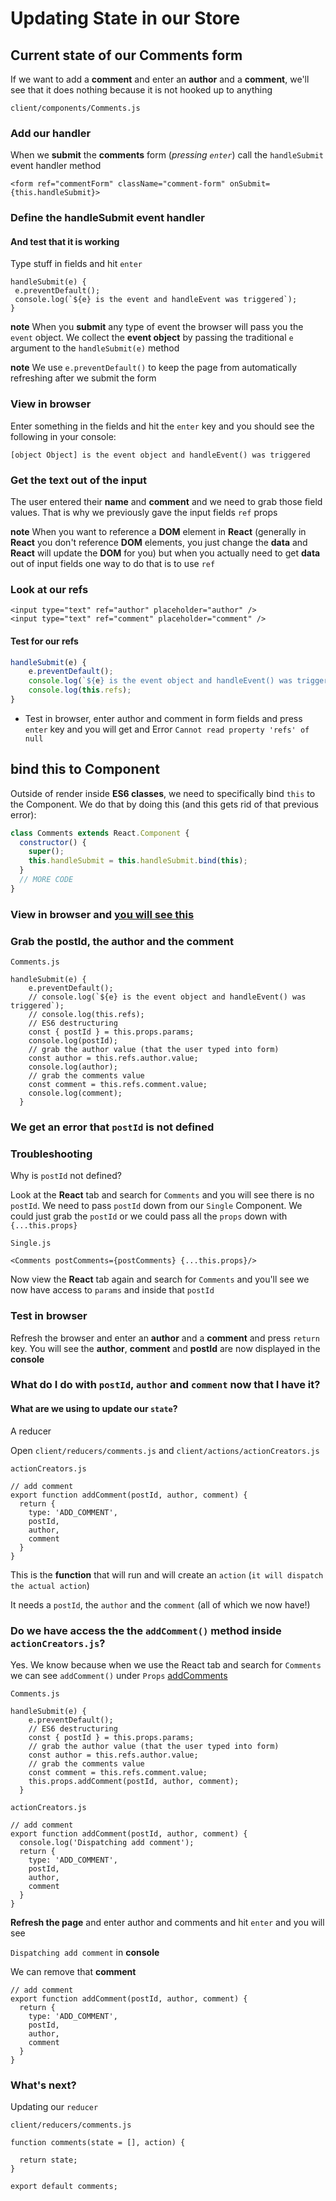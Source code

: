 # Updating State in our Store

## Current state of our Comments form
If we want to add a **comment** and enter an **author** and a **comment**, we'll see that it does nothing because it is not hooked up to anything

`client/components/Comments.js`

### Add our handler
When we **submit** the **comments** form (_pressing `enter`_) call the `handleSubmit` event handler method

`<form ref="commentForm" className="comment-form" onSubmit={this.handleSubmit}>`

### Define the handleSubmit event handler
#### And test that it is working
Type stuff in fields and hit `enter`

```
handleSubmit(e) {
 e.preventDefault();
 console.log(`${e} is the event and handleEvent was triggered`);
}
```

**note** When you **submit** any type of event the browser will pass you the `event` object. We collect the **event object** by passing the traditional `e` argument to the `handleSubmit(e)` method

**note** We use `e.preventDefault()` to keep the page from automatically refreshing after we submit the form

### View in browser
Enter something in the fields and hit the `enter` key and you should see the following in your console:

`[object Object] is the event object and handleEvent() was triggered`

### Get the text out of the input
The user entered their **name** and **comment** and we need to grab those field values. That is why we previously gave the input fields `ref` props

**note** When you want to reference a **DOM** element in **React** (generally in **React** you don't reference **DOM** elements, you just change the **data** and **React** will update the **DOM** for you) but when you actually need to get **data** out of input fields one way to do that is to use `ref`

### Look at our refs
```
<input type="text" ref="author" placeholder="author" />
<input type="text" ref="comment" placeholder="comment" />
```

#### Test for our refs
```js
handleSubmit(e) {
    e.preventDefault();
    console.log(`${e} is the event object and handleEvent() was triggered`);
    console.log(this.refs);
}
```

* Test in browser, enter author and comment in form fields and press `enter` key and you will get and Error `Cannot read property 'refs' of null`

## bind this to Component
Outside of render inside **ES6 classes**, we need to specifically bind `this` to the Component. We do that by doing this (and this gets rid of that previous error):

```js
class Comments extends React.Component {
  constructor() {
    super();
    this.handleSubmit = this.handleSubmit.bind(this);
  }
  // MORE CODE
}
```

### View in browser and [you will see this](https://i.imgur.com/ScjFAfl.png)

### Grab the postId, the author and the comment
`Comments.js`

```
handleSubmit(e) {
    e.preventDefault();
    // console.log(`${e} is the event object and handleEvent() was triggered`);
    // console.log(this.refs);
    // ES6 destructuring
    const { postId } = this.props.params;
    console.log(postId);
    // grab the author value (that the user typed into form)
    const author = this.refs.author.value;
    console.log(author);
    // grab the comments value
    const comment = this.refs.comment.value;
    console.log(comment);
  }
```

### We get an error that `postId` is not defined

### Troubleshooting
Why is `postId` not defined?

Look at the **React** tab and search for `Comments` and you will see there is no `postId`. We need to pass `postId` down from our `Single` Component. We could just grab the `postId` or we could pass all the `props` down with `{...this.props}`

`Single.js`

```
<Comments postComments={postComments} {...this.props}/>
```

Now view the **React** tab again and search for `Comments` and you'll see we now have access to `params` and inside that `postId`

### Test in browser
Refresh the browser and enter an **author** and a **comment** and press `return` key. You will see the **author**, **comment** and **postId** are now displayed in the **console**

### What do I do with `postId`, `author` and `comment` now that I have it?

#### What are we using to update our `state`?
A reducer

Open `client/reducers/comments.js` and `client/actions/actionCreators.js`

`actionCreators.js`

```
// add comment
export function addComment(postId, author, comment) {
  return {
    type: 'ADD_COMMENT',
    postId,
    author,
    comment
  }
}
```

This is the **function** that will run and will create an `action` (`it will dispatch the actual action`)

It needs a `postId`, the `author` and the `comment` (all of which we now have!)

### Do we have access the the `addComment()` method inside `actionCreators.js`?
Yes. We know because when we use the React tab and search for `Comments` we can see `addComment()` under `Props` [addComments](https://i.imgur.com/1fr3cPC.png)

`Comments.js`

```
handleSubmit(e) {
    e.preventDefault();
    // ES6 destructuring
    const { postId } = this.props.params;
    // grab the author value (that the user typed into form)
    const author = this.refs.author.value;
    // grab the comments value
    const comment = this.refs.comment.value;
    this.props.addComment(postId, author, comment);
  }
```

`actionCreators.js`

```
// add comment
export function addComment(postId, author, comment) {
  console.log('Dispatching add comment');
  return {
    type: 'ADD_COMMENT',
    postId,
    author,
    comment
  }
}
```

**Refresh the page** and enter author and comments and hit `enter` and you will see

`Dispatching add comment` in **console**

We can remove that **comment**

```
// add comment
export function addComment(postId, author, comment) {
  return {
    type: 'ADD_COMMENT',
    postId,
    author,
    comment
  }
}
```

### What's next?
Updating our `reducer`

`client/reducers/comments.js`

```
function comments(state = [], action) {

  return state;
}

export default comments;
```

